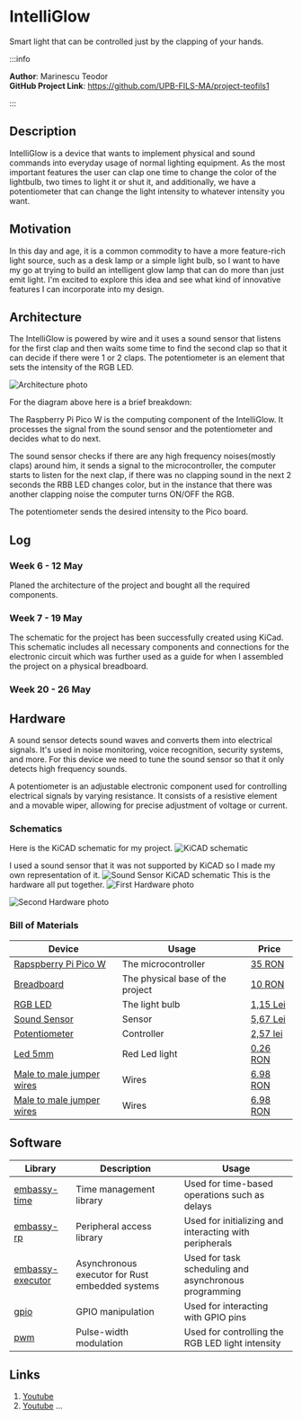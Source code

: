 # IntelliGlow
Smart light that can be controlled just by the clapping of your hands.  

:::info 

**Author**: Marinescu Teodor\
**GitHub Project Link**: https://github.com/UPB-FILS-MA/project-teofils1

:::

## Description

IntelliGlow is a device that wants to implement physical and sound commands into everyday usage of normal lighting equipment. As the most important features the user can clap one time to change the color of the lightbulb, two times to light it or shut it, and additionally, we have a potentiometer that can change the light intensity to whatever intensity you want.

## Motivation

In this day and age, it is a common commodity to have a more feature-rich light source, such as a desk lamp or a simple light bulb, so I want to have my go at trying to build an intelligent glow lamp that can do more than just emit light. I'm excited to explore this idea and see what kind of innovative features I can incorporate into my design.

## Architecture

The IntelliGlow is powered by wire and it uses a sound sensor that listens for the first clap and then waits some time to find the second clap so that it can decide if there were 1 or 2 claps. The potentiometer is an element that sets the intensity of the RGB LED.

![Architecture photo](./Diagram.png)

For the diagram above here is a brief breakdown:

The Raspberry Pi Pico W is the computing component of the IntelliGlow. It processes the signal from the sound sensor and the potentiometer and decides what to do next.

The sound sensor checks if there are any high frequency noises(mostly claps) around him, it sends a signal to the microcontroller, the computer starts to listen for the next clap, if there was no clapping sound in the next 2 seconds the RBB LED changes color, but in the instance that there was another clapping noise the computer turns ON/OFF the RGB.

The potentiometer sends the desired intensity to the Pico board.


## Log

<!-- write every week your progress here -->

### Week 6 - 12 May
Planed the architecture of the project and bought all the required components.
### Week 7 - 19 May
The schematic for the project has been successfully created using KiCad. This schematic includes all necessary components and connections for the electronic circuit which was further used as a guide for when I assembled the project on a physical breadboard.
### Week 20 - 26 May

## Hardware

A sound sensor detects sound waves and converts them into electrical signals. It's used in noise monitoring, voice recognition, security systems, and more. For this device we need to tune the sound sensor so that it only detects high frequency sounds.

A potentiometer is an adjustable electronic component used for controlling electrical signals by varying resistance. It consists of a resistive element and a movable wiper, allowing for precise adjustment of voltage or current.

### Schematics

Here is the KiCAD schematic for my project. 
![KiCAD schematic](./Kicad_sch.png)

I used a sound sensor that it was not supported by KiCAD so I made my own representation of it.
![Sound Sensor KiCAD schematic](./Sound_sensor.png)
This is the hardware all put together.
![First Hardware photo](./HW1.jpeg)

![Second Hardware photo](./HW2.jpeg)
### Bill of Materials

<!-- Fill out this table with all the hardware components that you might need.

The format is 
```
| [Device](link://to/device) | This is used ... | [price](link://to/store) |

```

-->

| Device | Usage | Price |
|--------|--------|-------|
| [Rapspberry Pi Pico W](https://www.raspberrypi.com/documentation/microcontrollers/raspberry-pi-pico.html) | The microcontroller | [35 RON](https://www.optimusdigital.ro/en/raspberry-pi-boards/12394-raspberry-pi-pico-w.html) |
| [Breadboard](https://www.yamanelectronics.com/wp-content/uploads/2020/06/basics-of-breadboard.jpg) | The physical base of the project | [10 RON](https://www.optimusdigital.ro/ro/prototipare-breadboard-uri/8-breadboard-830-points.html) |
| [RGB LED](https://components101.com/diodes/rgb-led-pinout-configuration-circuit-datasheet)| The light bulb |[1,15 Lei](https://www.emag.ro/led-rgb-ws2811-5mm-ai1387/pd/D0WH0GMBM/)|
| [Sound Sensor](https://components101.com/modules/lm393-sound-detection-sensor-module)| Sensor | [5,67 Lei](https://www.emag.ro/modul-detectare-sunet-cu-microfon-ky-037-compatibil-arduino-ai084-s36/pd/DWY988BBM/?cmpid=93116&gad_source=4)|
| [Potentiometer](https://components101.com/resistors/potentiometer)| Controller | [2,57 lei](https://ardushop.ro/ro/electronica/193-potentiometru-10k.html?gad_source=4)|
|[Led 5mm](https://www.farnell.com/datasheets/1498852.pdf)| Red Led light| [0.26 RON](https://www.optimusdigital.ro/ro/optoelectronice-led-uri/700-led-rou-de-3-mm-cu-lentile-transparente.html)|
| [Male to male jumper wires](https://media.digikey.com/pdf/Data%20Sheets/Digi-Key%20PDFs/Jumper_Wire_Kits.pdf) | Wires | [6.98 RON](https://www.optimusdigital.ro/ro/fire-fire-mufate/888-set-fire-tata-tata-40p-20-cm.html?search_query=fire+tata+tata&results=80) |
| [Male to male jumper wires](https://media.digikey.com/pdf/Data%20Sheets/Digi-Key%20PDFs/Jumper_Wire_Kits.pdf) | Wires | [6.98 RON](https://www.optimusdigital.ro/ro/fire-fire-mufate/880-fire-colorate-mama-mama-10p-10-cm.html?search_query=fire+mama+mama&results=63) |

## Software

| Library | Description | Usage |
|---------|-------------|-------|
|[embassy-time](https://embassy.dev/book/dev/time_keeping.html)|Time management library  |Used for time-based operations such as delays |
|[embassy-rp](https://docs.embassy.dev/embassy-rp/git/rp2040/index.html)| Peripheral access library |Used for initializing and interacting with peripherals |
|[embassy-executor](https://docs.embassy.dev/embassy-executor/git/std/index.html)|Asynchronous executor for Rust embedded systems| Used for task scheduling and asynchronous programming|
|[gpio](https://www.alexdwilson.dev/learning-in-public/gpio-on-the-raspberry-pi-pico)|GPIO manipulation |Used for interacting with GPIO pins |
|[pwm](https://docs.embassy.dev/embassy-nrf/git/nrf52840/pwm/index.html)|Pulse-width modulation |Used for controlling the RGB LED light intensity |

## Links

<!-- Add a few links that inspired you and that you think you will use for your project -->

1. [Youtube](https://www.youtube.com/watch?v=G8uTmRrY1M8)
2. [Youtube](https://www.youtube.com/watch?v=7qFM8cTif8U)
...
